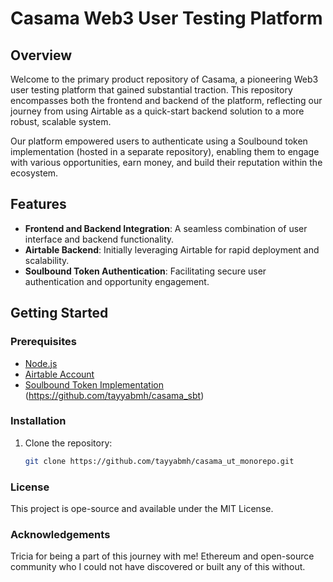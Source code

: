 # Casama Web3 User Testing Platform

## Overview
Welcome to the primary product repository of Casama, a pioneering Web3 user testing platform that gained substantial traction. This repository encompasses both the frontend and backend of the platform, reflecting our journey from using Airtable as a quick-start backend solution to a more robust, scalable system.

Our platform empowered users to authenticate using a Soulbound token implementation (hosted in a separate repository), enabling them to engage with various opportunities, earn money, and build their reputation within the ecosystem.

## Features
- **Frontend and Backend Integration**: A seamless combination of user interface and backend functionality.
- **Airtable Backend**: Initially leveraging Airtable for rapid deployment and scalability.
- **Soulbound Token Authentication**: Facilitating secure user authentication and opportunity engagement.

## Getting Started
### Prerequisites
- [Node.js](https://nodejs.org/)
- [Airtable Account](https://airtable.com/)
- [Soulbound Token Implementation](#) (https://github.com/tayyabmh/casama_sbt)

### Installation
1. Clone the repository:
   ```bash
   git clone https://github.com/tayyabmh/casama_ut_monorepo.git

### License
This project is ope-source and available under the MIT License.

### Acknowledgements
Tricia for being a part of this journey with me! Ethereum and open-source community who I could not have discovered or built any of this without.